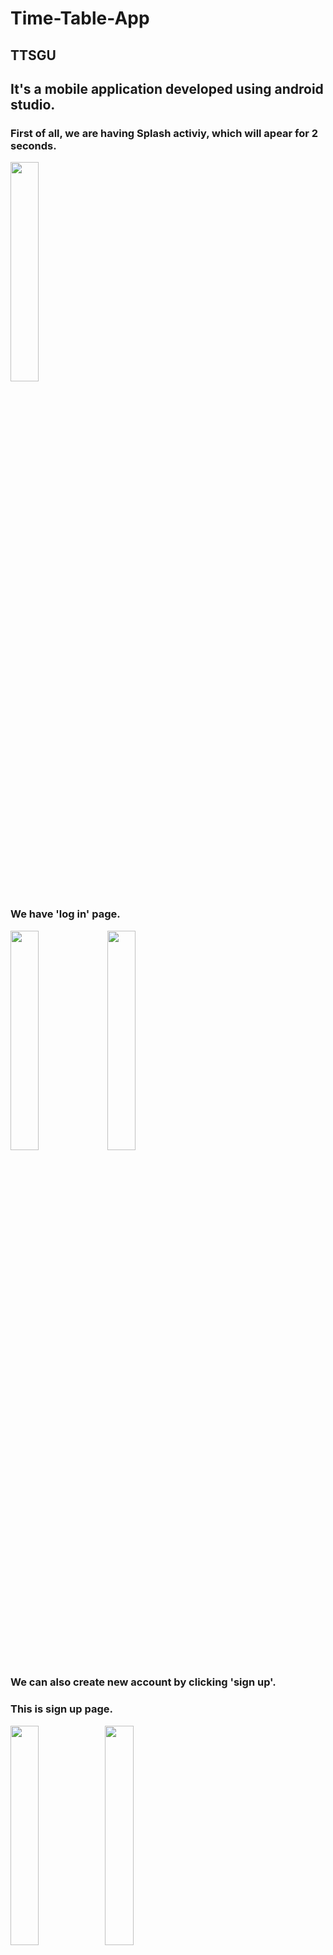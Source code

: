# Time-Table-App  

## TTSGU

## It's a mobile application developed using android studio.  


### First of all, we are having Splash activiy, which will apear for 2 seconds.  
<img src="https://user-images.githubusercontent.com/86561203/126781259-7c9e3562-85ba-4736-a291-f0eccd993d26.png" width="30%" height="30%"/>



### We have 'log in' page. 
<img src="https://user-images.githubusercontent.com/66515186/130542808-143b490b-37d5-4a45-83f4-8137eeb5a515.jpg" width="30%" height="30%"/> <img src="https://user-images.githubusercontent.com/66515186/130543610-9d319412-83e4-45e4-8c4f-d7e27f896a84.jpg" width="30%" height="30%"/>


### We can also create new account by clicking 'sign up'.  


### This is sign up page.  
<img src="https://user-images.githubusercontent.com/66515186/130543048-b63d8204-867c-4656-b1fa-6ef392d65f4e.jpg" width="30%" height="30%"/><img src="https://user-images.githubusercontent.com/66515186/130543052-b69c2d9f-e387-4721-abea-7f537f69576c.jpg" width="30%" height="30%"/>


### Our app is having mainly 3 sections

1) Time table  
2) Faculty  
3) Notice    
<img src="https://user-images.githubusercontent.com/66515186/130543053-f1e34323-73e4-4fe2-90c4-fa82bdedcd1d.jpg" width="30%" height="30%"/>


## 1st section - Time Table  
<img src="https://user-images.githubusercontent.com/86561203/126782461-5be5b672-b7e2-4440-b416-5817cc59fa29.png" width="30%" height="30%"/>



### Here we have list of week days, so that we can see our time table week wise.  
<img src="https://user-images.githubusercontent.com/86561203/126782494-2e00a6ef-cf5b-4572-92fa-015d2d07c6f9.png" width="30%" height="30%"/>



### This is time table of Monday
#### We are having Time, Subject, Teacher name and location in this section.  
<img src="https://user-images.githubusercontent.com/66515186/130543056-39fcb115-5882-4ac8-b723-5acc7230cc7b.jpg" width="30%" height="30%"/>



## 2nd section - Faculty  
<img src="https://user-images.githubusercontent.com/86561203/126782547-cb629013-89ee-4ff1-850a-ba32f6b92e8c.png" width="30%" height="30%"/>



### Here wa have list of departments 
<img src="https://user-images.githubusercontent.com/86561203/126782566-a09ea155-eb6f-4c25-98f7-2ed8746673bd.png" width="30%" height="30%"/>


### We will get information like Name, photo, mobile number and email address of each faculty of every department here.  
<img src="https://user-images.githubusercontent.com/86561203/126782580-20643ed0-5206-4815-a87b-30d1e286cf13.png" width="30%" height="30%"/>


## 3rd section - Notice  
<img src="https://user-images.githubusercontent.com/86561203/126782598-e8831c7d-aa53-4a0b-a1ba-0d5c94dbd3a0.png" width="30%" height="30%"/>


### Here we can see notice
<img src="https://user-images.githubusercontent.com/86561203/126782620-053d9132-f558-43fa-9f94-90ca6de06ff7.png" width="30%" height="30%"/>


### we can also open the notice image and zoom it
<img src="https://user-images.githubusercontent.com/86561203/126782651-a77f3690-3a55-4989-903f-7e9ef52506b4.png" width="30%" height="30%"/>


### We are also having 'Help' section  
<img src="https://user-images.githubusercontent.com/86561203/126783256-58968e91-aca7-4d8d-940b-9037ac9a060e.png" width="30%" height="30%"/>


## We have used "Google Firebase" as our database service.
<img src="https://user-images.githubusercontent.com/86561203/126782861-c920fc49-a8d2-4c13-ac9d-9023bbb98e86.png" width="100%" height="100%"/>


### Authentication  
#### Here we can see 'List of users'  
<img src="https://user-images.githubusercontent.com/86561203/126782887-567f67ac-f311-4ef7-90e7-6d220258facc.png" width="100%" height="100%"/>

### Firestore Database  
#### Here we can add or remove or update our Time Table  
<img src="https://user-images.githubusercontent.com/86561203/126782946-8875330c-4ab9-42ef-b222-9b19d6fc76e8.png" width="100%" height="100%"/>
<img src="https://user-images.githubusercontent.com/86561203/126782951-dcd5cbab-929a-47b7-8653-f374cfd1d66a.png" width="100%" height="100%"/>


### Realtime Database  
#### This is overall realtime database  
<img src="https://user-images.githubusercontent.com/86561203/126782992-41a881eb-49cf-46d6-a71f-801c300ee4f8.png" width="100%" height="100%"/>


#### This is a faculty section of our app  
<img src="https://user-images.githubusercontent.com/86561203/126783023-0ea8cd25-c4c4-4248-9244-9055f5f20201.png" width="100%" height="100%"/>


#### This is a notice section of our app  
<img src="https://user-images.githubusercontent.com/86561203/126783033-bc63bb71-e082-4132-b042-9223b122a634.png" width="100%" height="100%"/>


#### This is an user section of our app
<img src="https://user-images.githubusercontent.com/86561203/126783042-2cd7d371-7fbc-4008-9b78-d94df2f446b8.png" width="100%" height="100%"/>


### Storage
#### This is a main storage section of over app, where we can store all the data like photos of faculties and notice.  
<img src="https://user-images.githubusercontent.com/86561203/126783071-e8337d1e-2551-4948-b8bf-ad4fab1fcced.png" width="100%" height="100%"/>


#### This is a folder view of storage section.  
<img src="https://user-images.githubusercontent.com/86561203/126783075-3050ab5a-a2d1-464c-9485-52aa30b2b5d6.png" width="100%" height="100%"/>


